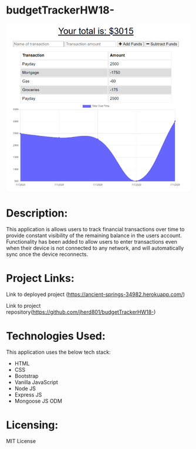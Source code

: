 # budgetTrackerHW18-

![Image description](https://github.com/jherd801/budgetTrackerHW18-/blob/master/assets/budgetTracker.png)

# Description:
This application is allows users to track financial transactions over time to provide constant visibility of the remaining balance in the users account. Functionality has been added to allow users to enter transactions even when their device is not connected to any network, and will automatically sync once the device reconnects.

# Project Links:
Link to deployed project (https://ancient-springs-34982.herokuapp.com/)

Link to project repository(https://github.com/jherd801/budgetTrackerHW18-)

# Technologies Used:
This application uses the below tech stack:
- HTML
- CSS
- Bootstrap
- Vanilla JavaScript
- Node JS
- Express JS
- Mongoose JS ODM

# Licensing:
MIT License
